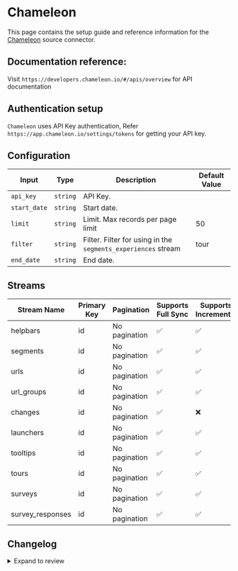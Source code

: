# Chameleon
This page contains the setup guide and reference information for the [Chameleon](https://app.chameleon.io/) source connector.

## Documentation reference:
Visit `https://developers.chameleon.io/#/apis/overview` for API documentation

## Authentication setup
`Chameleon` uses API Key authentication,
Refer `https://app.chameleon.io/settings/tokens` for getting your API key.


## Configuration

| Input | Type | Description | Default Value |
|-------|------|-------------|---------------|
| `api_key` | `string` | API Key.  |  |
| `start_date` | `string` | Start date.  |  |
| `limit` | `string` | Limit. Max records per page limit | 50 |
| `filter` | `string` | Filter. Filter for using in the `segments_experiences` stream | tour |
| `end_date` | `string` | End date.  |  |

## Streams
| Stream Name | Primary Key | Pagination | Supports Full Sync | Supports Incremental |
|-------------|-------------|------------|---------------------|----------------------|
| helpbars | id | No pagination | ✅ |  ✅  |
| segments | id | No pagination | ✅ |  ✅  |
| urls | id | No pagination | ✅ |  ✅  |
| url_groups | id | No pagination | ✅ |  ✅  |
| changes | id | No pagination | ✅ |  ❌  |
| launchers | id | No pagination | ✅ |  ✅  |
| tooltips | id | No pagination | ✅ |  ✅  |
| tours | id | No pagination | ✅ |  ✅  |
| surveys | id | No pagination | ✅ |  ✅  |
| survey_responses | id | No pagination | ✅ |  ✅  |

## Changelog

<details>
  <summary>Expand to review</summary>

| Version          | Date       |PR| Subject        |
|------------------|------------|---|----------------|
| 0.0.2 | 2024-09-21 |[45708](https://github.com/airbytehq/airbyte/pull/45708)| Make end date optional |
| 0.0.1 | 2024-09-18 |[45658](https://github.com/airbytehq/airbyte/pull/45658)| Initial release by [@btkcodedev](https://github.com/btkcodedev) via Connector Builder|

</details>